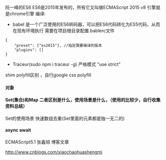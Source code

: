 阮一峰的ES6
ES6是2015年发布的，所有它又叫做ECMAScript 2015
v8 引擎就是chrome引擎
编译:
* babel 是一个广泛使用的ES6转码器，可以把ES6代码转化为ES5代码，从而在现有环境执行
需要在项目根目录配置.bablerc文件
```
{
    "preset": ["es2015"], //指定需要编译的版本
    "plugins": [] 
}
```
* Traceur(sudo npm i traceur -g)
严格模式 "use strict"

shim polyfill区别 ，自行google
css polyfill

#### 对象

#### Set(集合)和Map 二者区别是什么，使用场景是什么，（使用的比较少，自行收集资料总结）
Set的使用场景
快速数组去重(Set里面的元素都是独一无二的)

#### async await

ECMAScript5.1 张鑫旭 博客文章

http://www.cnblogs.com/xiaochaohuashengmi


